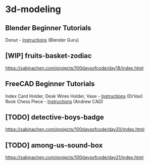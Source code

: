 # 3d-modeling

## Blender Beginner Tutorials
Donut - [Instructions](https://www.youtube.com/playlist?list=PLjEaoINr3zgEq0u2MzVgAaHEBt--xLB6U) (Blender Guru)

## [WIP] fruits-basket-zodiac
https://sabinachen.com/projects/100daysofcode/day18/index.html

## FreeCAD Beginner Tutorials
Index Card Holder, Desk Wires Holder, Vase - [Instructions](https://www.youtube.com/playlist?list=PLxa9m2nC6N924jFUOYRECQUMm9xl4_jUI) (DrVax)                
Rook Chess Piece - [Instructions](https://www.youtube.com/watch?v=0UgQzqQXEvk) (Andrew CAD)

## [TODO] detective-boys-badge
https://sabinachen.com/projects/100daysofcode/day20/index.html

## [TODO] among-us-sound-box
https://sabinachen.com/projects/100daysofcode/day21/index.html
